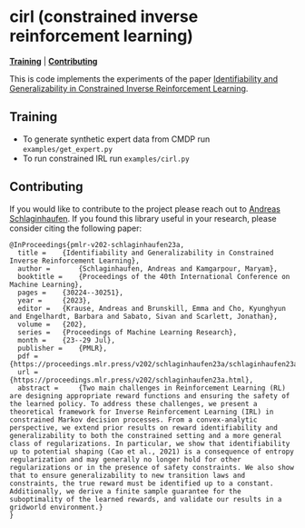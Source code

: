 # cirl (constrained inverse reinforcement learning)
[**Training**](#training)
| [**Contributing**](#contributing)


This is code implements the experiments of the paper [Identifiability and Generalizability in Constrained Inverse Reinforcement Learning](https://arxiv.org/pdf/2306.00629.pdf).

## Training
- To generate synthetic expert data from CMDP run `examples/get_expert.py`
- To run constrained IRL run `examples/cirl.py`

## Contributing
If you would like to contribute to the project please reach out to [Andreas Schlaginhaufen](mailto:andreas.schlaginhaufen@epfl.ch?subject=[cirl]%20Contribution%20to%20cirl). If you found this library useful in your research, please consider citing the following paper:
```
@InProceedings{pmlr-v202-schlaginhaufen23a,
  title = 	 {Identifiability and Generalizability in Constrained Inverse Reinforcement Learning},
  author =       {Schlaginhaufen, Andreas and Kamgarpour, Maryam},
  booktitle = 	 {Proceedings of the 40th International Conference on Machine Learning},
  pages = 	 {30224--30251},
  year = 	 {2023},
  editor = 	 {Krause, Andreas and Brunskill, Emma and Cho, Kyunghyun and Engelhardt, Barbara and Sabato, Sivan and Scarlett, Jonathan},
  volume = 	 {202},
  series = 	 {Proceedings of Machine Learning Research},
  month = 	 {23--29 Jul},
  publisher =    {PMLR},
  pdf = 	 {https://proceedings.mlr.press/v202/schlaginhaufen23a/schlaginhaufen23a.pdf},
  url = 	 {https://proceedings.mlr.press/v202/schlaginhaufen23a.html},
  abstract = 	 {Two main challenges in Reinforcement Learning (RL) are designing appropriate reward functions and ensuring the safety of the learned policy. To address these challenges, we present a theoretical framework for Inverse Reinforcement Learning (IRL) in constrained Markov decision processes. From a convex-analytic perspective, we extend prior results on reward identifiability and generalizability to both the constrained setting and a more general class of regularizations. In particular, we show that identifiability up to potential shaping (Cao et al., 2021) is a consequence of entropy regularization and may generally no longer hold for other regularizations or in the presence of safety constraints. We also show that to ensure generalizability to new transition laws and constraints, the true reward must be identified up to a constant. Additionally, we derive a finite sample guarantee for the suboptimality of the learned rewards, and validate our results in a gridworld environment.}
}
```